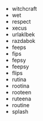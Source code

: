 - witchcraft
- wet
- respect
- xecus
- urlaklbek
- razdabok
- feeps
- fips
- fepsy
- feepsy
- flips
- rutina
- rootina
- rooteen
- ruteena
- routine
- splash

